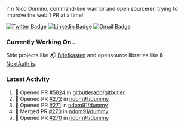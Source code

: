 
I'm Nico Domino, command-line warrior and open sourcerer, trying to improve the web 1 PR at a time!

[![Twitter Badge](https://img.shields.io/badge/-@ndom91-1ca0f1?style=flat-square&labelColor=1ca0f1&logo=twitter&logoColor=white&link=https://twitter.com/ndom91)](https://twitter.com/ndom91) [![Linkedin Badge](https://img.shields.io/badge/-ndom91-blue?style=flat-square&logo=Linkedin&logoColor=white&link=https://www.linkedin.com/in/ndom91/)](https://www.linkedin.com/in/ndom91/) [![Gmail Badge](https://img.shields.io/badge/-yo@ndo.dev-c14438?style=flat-square&logo=mail.ru&logoColor=white&link=mailto:yo@ndo.dev)](mailto:yo@ndo.dev)

### Currently Working On..

Side projects like 📬 [Briefkasten](https://briefkastenhq.com) and opensource libraries like 🔒 [NextAuth.js](https://github.com/nextauthjs/next-auth).

<!--START_SECTION_PROFILE_VIEWS:readme-info-->
<!--END_SECTION_PROFILE_VIEWS:readme-info-->

<!--START_SECTION_DAILY_COMMIT:readme-info-->
<!--END_SECTION_DAILY_COMMIT:readme-info-->

<!--START_SECTION_WEEKLY_COMMIT:readme-info-->
<!--END_SECTION_WEEKLY_COMMIT:readme-info-->

### Latest Activity

<!--START_SECTION:activity-->
1. 💪 Opened PR [#5824](https://github.com/gitbutlerapp/gitbutler/pull/5824) in [gitbutlerapp/gitbutler](https://github.com/gitbutlerapp/gitbutler)
2. 💪 Opened PR [#272](https://github.com/ndom91/dummy/pull/272) in [ndom91/dummy](https://github.com/ndom91/dummy)
3. 💪 Opened PR [#271](https://github.com/ndom91/dummy/pull/271) in [ndom91/dummy](https://github.com/ndom91/dummy)
4. 🎉 Merged PR [#270](https://github.com/ndom91/dummy/pull/270) in [ndom91/dummy](https://github.com/ndom91/dummy)
5. 💪 Opened PR [#270](https://github.com/ndom91/dummy/pull/270) in [ndom91/dummy](https://github.com/ndom91/dummy)
<!--END_SECTION:activity-->
